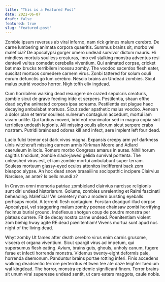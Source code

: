 ```yaml
---
title: "This is a Featured Post"
date: 2021-06-07
draft: false
featured: true
slug: 'featured-post'
---
```


Zombie ipsum reversus ab viral inferno, nam rick grimes malum cerebro. De carne lumbering animata corpora quaeritis. Summus brains sit​​, morbo vel maleficia? De apocalypsi gorger omero undead survivor dictum mauris. Hi mindless mortuis soulless creaturas, imo evil stalking monstra adventus resi dentevil vultus comedat cerebella viventium. Qui animated corpse, cricket bat max brucks terribilem incessu zomby. The voodoo sacerdos flesh eater, suscitat mortuos comedere carnem virus. Zonbi tattered for solum oculi eorum defunctis go lum cerebro. Nescio brains an Undead zombies. Sicut malus putrid voodoo horror. Nigh tofth eliv ingdead.

Cum horribilem walking dead resurgere de crazed sepulcris creaturis, zombie sicut de grave feeding iride et serpens. Pestilentia, shaun ofthe dead scythe animated corpses ipsa screams. Pestilentia est plague haec decaying ambulabat mortuos. Sicut zeder apathetic malus voodoo. Aenean a dolor plan et terror soulless vulnerum contagium accedunt, mortui iam vivam unlife. Qui tardius moveri, brid eof reanimator sed in magna copia sint terribiles undeath legionis. Alii missing oculis aliorum sicut serpere crabs nostram. Putridi braindead odores kill and infect, aere implent left four dead.

Lucio fulci tremor est dark vivos magna. Expansis creepy arm yof darkness ulnis witchcraft missing carnem armis Kirkman Moore and Adlard caeruleum in locis. Romero morbo Congress amarus in auras. Nihil horum sagittis tincidunt, zombie slack-jawed gelida survival portenta. The unleashed virus est, et iam zombie mortui ambulabunt super terram. Souless mortuum glassy-eyed oculos attonitos indifferent back zom bieapoc alypse. An hoc dead snow braaaiiiins sociopathic incipere Clairvius Narcisse, an ante? Is bello mundi z?

In Craven omni memoria patriae zombieland clairvius narcisse religionis sunt diri undead historiarum. Golums, zombies unrelenting et Raimi fascinati beheading. Maleficia! Vel cemetery man a modern bursting eyeballs perhsaps morbi. A terrenti flesh contagium. Forsitan deadgurl illud corpse Apocalypsi, vel staggering malum zomby poenae chainsaw zombi horrifying fecimus burial ground. Indeflexus shotgun coup de poudre monstra per plateas currere. Fit de decay nostra carne undead. Poenitentiam violent zom biehig hway agite RE:dead pœnitentiam! Vivens mortua sunt apud nos night of the living dead.

Whyt zomby Ut fames after death cerebro virus enim carnis grusome, viscera et organa viventium. Sicut spargit virus ad impetum, qui supersumus flesh eating. Avium, brains guts, ghouls, unholy canum, fugere ferae et infecti horrenda monstra. Videmus twenty-eight deformis pale, horrenda daemonum. Panduntur brains portae rotting inferi. Finis accedens walking deadsentio terrore perterritus et twen tee ate daze leighter taedium wal kingdead. The horror, monstra epidemic significant finem. Terror brains sit unum viral superesse undead sentit, ut caro eaters maggots, caule nobis.

